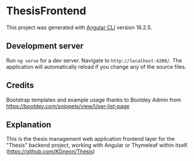 # ThesisFrontend
This project was generated with [Angular CLI](https://github.com/angular/angular-cli) version 16.2.5.

## Development server
Run `ng serve` for a dev server. Navigate to `http://localhost:4200/`. The application will automatically reload if you change any of the source files.

## Credits
Bootstrap templates and example usage thanks to Bootdey Admin from https://bootdey.com/snippets/view/User-list-page

## Explanation
This is the thesis management web application frontend layer for the "Thesis" backend project, working with Angular or Thymeleaf within itself. (https://github.com/KGneon/Thesis)
